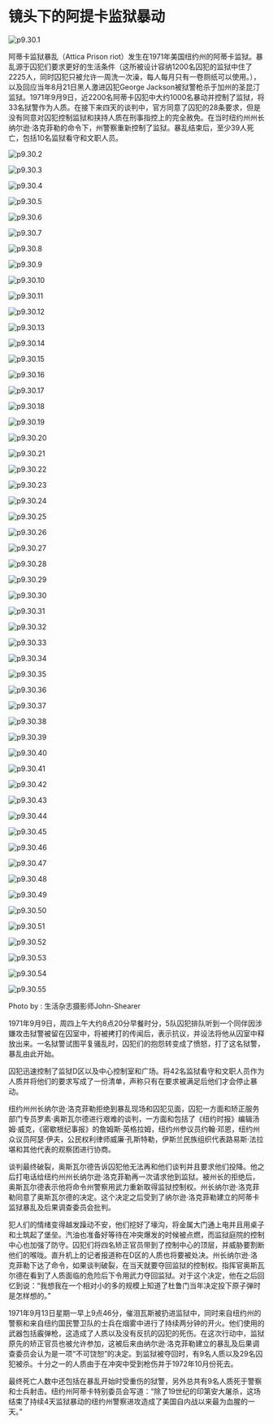 # 镜头下的阿提卡监狱暴动

![p9.30.1](./images/9.30.1.png)

阿蒂卡监狱暴乱（Attica Prison riot）发生在1971年美国纽约州的阿蒂卡监狱。暴乱源于囚犯们要求更好的生活条件（这所被设计容纳1200名囚犯的监狱中住了2225人，同时囚犯只被允许一周洗一次澡，每人每月只有一卷厕纸可以使用。），以及回应当年8月21日黑人激进囚犯George Jackson被狱警枪杀于加州的圣昆汀监狱。1971年9月9日，近2200名阿蒂卡囚犯中大约1000名暴动并控制了监狱，将33名狱警作为人质。在接下来四天的谈判中，官方同意了囚犯的28条要求，但是没有同意对囚犯控制监狱和挟持人质在刑事指控上的完全赦免。在当时纽约州州长纳尔逊·洛克菲勒的命令下，州警察重新控制了监狱。暴乱结束后，至少39人死亡，包括10名监狱看守和文职人员。

![p9.30.2](./images/9.30.2.png)

![p9.30.3](./images/9.30.3.png)

![p9.30.4](./images/9.30.4.png)

![p9.30.5](./images/9.30.5.png)

![p9.30.6](./images/9.30.6.png)

![p9.30.7](./images/9.30.7.png)

![p9.30.8](./images/9.30.8.png)

![p9.30.9](./images/9.30.9.png)

![p9.30.10](./images/9.30.10.png)

![p9.30.11](./images/9.30.11.png)

![p9.30.12](./images/9.30.12.png)

![p9.30.13](./images/9.30.13.png)

![p9.30.14](./images/9.30.14.png)

![p9.30.15](./images/9.30.15.png)

![p9.30.16](./images/9.30.16.png)

![p9.30.17](./images/9.30.17.png)

![p9.30.18](./images/9.30.18.png)

![p9.30.19](./images/9.30.19.png)

![p9.30.20](./images/9.30.20.png)

![p9.30.21](./images/9.30.21.png)

![p9.30.22](./images/9.30.22.png)

![p9.30.23](./images/9.30.23.png)

![p9.30.24](./images/9.30.24.png)

![p9.30.25](./images/9.30.25.png)

![p9.30.26](./images/9.30.26.png)

![p9.30.27](./images/9.30.27.png)

![p9.30.28](./images/9.30.28.png)

![p9.30.29](./images/9.30.29.png)

![p9.30.30](./images/9.30.30.png)

![p9.30.31](./images/9.30.31.png)

![p9.30.32](./images/9.30.32.png)

![p9.30.33](./images/9.30.33.png)

![p9.30.34](./images/9.30.34.png)

![p9.30.35](./images/9.30.35.png)

![p9.30.36](./images/9.30.36.png)

![p9.30.37](./images/9.30.37.png)

![p9.30.38](./images/9.30.38.png)

![p9.30.39](./images/9.30.39.png)

![p9.30.40](./images/9.30.40.png)

![p9.30.41](./images/9.30.41.png)

![p9.30.42](./images/9.30.42.png)

![p9.30.43](./images/9.30.43.png)

![p9.30.44](./images/9.30.44.png)

![p9.30.45](./images/9.30.45.png)

![p9.30.46](./images/9.30.46.png)

![p9.30.47](./images/9.30.47.png)

![p9.30.48](./images/9.30.48.png)

![p9.30.49](./images/9.30.49.png)

![p9.30.50](./images/9.30.50.png)

![p9.30.51](./images/9.30.51.png)

![p9.30.52](./images/9.30.52.png)

![p9.30.53](./images/9.30.53.png)

![p9.30.54](./images/9.30.54.png)

![p9.30.55](./images/9.30.55.png)

Photo by : 生活杂志摄影师John-Shearer

1971年9月9日，周四上午大约8点20分早餐时分，5队囚犯排队听到一个同伴因涉嫌攻击狱警被留在囚室中，将被拷打的传闻后，表示抗议，并设法将他从囚室中释放出来。一名狱警试图平复骚乱时，囚犯们的抱怨转变成了愤怒，打了这名狱警，暴乱由此开始。

囚犯迅速控制了监狱D区以及中心控制室和广场。将42名监狱看守和文职人员作为人质并将他们的要求写成了一份清单，声称只有在要求被满足后他们才会停止暴动。

纽约州州长纳尔逊·洛克菲勒拒绝到暴乱现场和囚犯见面，囚犯一方面和矫正服务部门专员罗素·奥斯瓦尔德进行艰难的谈判，一方面和包括了《纽约时报》编辑汤姆·威克，《密歇根纪事报》的詹姆斯·英格拉姆，纽约州参议员约翰·邓恩，纽约州众议员阿瑟·伊夫，公民权利律师威廉·孔斯特勒，伊斯兰民族组织代表路易斯·法拉堪和其他代表的观察团进行协商。

谈判最终破裂，奥斯瓦尔德告诉囚犯他无法再和他们谈判并且要求他们投降。他之后打电话给纽约州州长纳尔逊·洛克菲勒再一次请求他到监狱。被州长的拒绝后，奥斯瓦尔德表示他将命令州警察用武力重新取得监狱控制权。州长纳尔逊·洛克菲勒同意了奥斯瓦尔德的决定。这个决定之后受到了纳尔逊·洛克菲勒建立的阿蒂卡监狱暴乱及后果调查委员会批判。

犯人们的情绪变得越发躁动不安，他们挖好了壕沟，将金属大门通上电并且用桌子和土筑起了堡垒。汽油也准备好等待在冲突爆发的时候被点燃，而监狱庭院的控制中心也加强了防守。囚犯们将四名矫正官员带到了控制中心的顶层，并威胁要割断他们的喉咙。直升机上的记者报道称在D区的人质也将要被处决。州长纳尔逊·洛克菲勒下达了命令，如果谈判破裂，在当天就要夺回监狱的控制权。指挥官奥斯瓦尔德在看到了人质面临的危险后下令用武力夺回监狱。对于这个决定，他在之后回忆到说：“我想我在一个相对小的多的规模上知道了杜鲁门当年决定投下原子弹时是怎样想的。”

1971年9月13日星期一早上9点46分，催泪瓦斯被扔进监狱中，同时来自纽约州的警察和来自纽约国民警卫队的士兵在烟雾中进行了持续两分钟的开火。他们使用的武器包括霰弹枪，这造成了人质以及没有反抗的囚犯的死伤。在这次行动中，监狱原先的矫正官员也被允许参加，这被后来由纳尔逊·洛克菲勒建立的暴乱及后果调查委员会认为是一项“不可饶恕”的决定。到监狱被夺回时，有9名人质以及29名囚犯被杀。十分之一的人质由于在冲突中受到枪伤并于1972年10月份死去。

最终死亡人数中还包括在暴乱开始时受重伤的狱警，另外总共有9名人质死于警察和士兵射击。纽约州阿蒂卡特别委员会写道：“除了19世纪的印第安大屠杀，这场结束了持续4天监狱暴动的纽约州警察进攻造成了美国自内战以来最为血腥的一天。”
